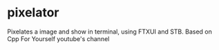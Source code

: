 # pixelator
Pixelates a image and show in terminal, using FTXUI and STB. Based on Cpp For Yourself youtube's channel

